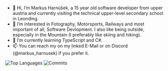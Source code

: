 - 👋 Hi, I’m Markus Harnúšek, a 15 year old software developer from upper austria and currently visiting the technical upper-level secondary school in Leonding.
- 👀 I’m interested in Fotography, Motorsports, Railways and most important of all, Software Devlopment. I also like being outside, especially in the Mountain (I preferably like skiing and hiking).
- 🌱 I’m currently learning TypeScript and C#.
- 📫 You can reach my on my linked E-Mail or on Discord (@markus_harnusek) if you prefer it.

![Top Languages](https://camo.githubusercontent.com/c25968bb1d105ca2b19848b517ff3c1171a2397447026f2c8099bfde34cf323e/68747470733a2f2f6769746875622d726561646d652d73746174732e76657263656c2e6170702f6170692f746f702d6c616e67732f3f757365726e616d653d4d61726b75734861726e7573656b267468656d653d6461726b)
![Commits](https://github-readme-stats.vercel.app/api?username=MarkusHarnusek&show_icons=true&count_private=true&theme=dark)

<!---
MarkusHarnusek/MarkusHarnusek is a ✨ special ✨ repository because its `README.md` (this file) appears on your GitHub profile.
You can click the Preview link to take a look at your changes.
--->
